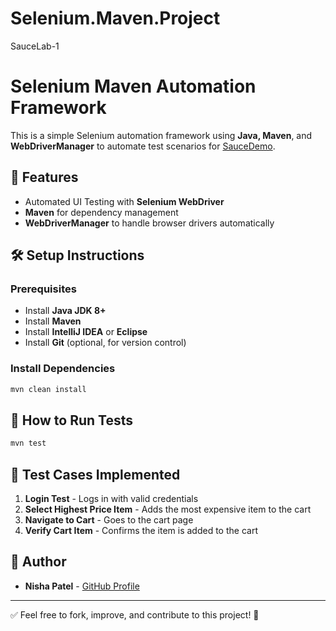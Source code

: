 # Selenium.Maven.Project
SauceLab-1

# Selenium Maven Automation Framework

This is a simple Selenium automation framework using **Java, Maven**, and **WebDriverManager** to automate test scenarios for [SauceDemo](https://www.saucedemo.com/).

## 📌 Features
- Automated UI Testing with **Selenium WebDriver**
- **Maven** for dependency management
- **WebDriverManager** to handle browser drivers automatically

## 🛠️ Setup Instructions
### Prerequisites
- Install **Java JDK 8+**
- Install **Maven**
- Install **IntelliJ IDEA** or **Eclipse**
- Install **Git** (optional, for version control)


### Install Dependencies
```sh
mvn clean install
```

## 🚀 How to Run Tests
```sh
mvn test
```

## 📝 Test Cases Implemented
1. **Login Test** - Logs in with valid credentials
2. **Select Highest Price Item** - Adds the most expensive item to the cart
3. **Navigate to Cart** - Goes to the cart page
4. **Verify Cart Item** - Confirms the item is added to the cart


## 📌 Author
- **Nisha Patel** - [GitHub Profile](https://github.com/nisha-patel26)

---
✅ Feel free to fork, improve, and contribute to this project! 🚀

